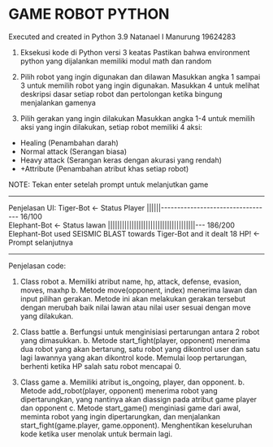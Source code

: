 # GAME ROBOT PYTHON
Executed and created in Python 3.9
Natanael I Manurung 19624283

1. Eksekusi kode di Python versi 3 keatas
Pastikan bahwa environment python yang dijalankan memiliki modul math dan random

2. Pilih robot yang ingin digunakan dan dilawan
Masukkan angka 1 sampai 3 untuk memilih robot yang ingin digunakan. Masukkan 4 untuk
melihat deskripsi dasar setiap robot dan pertolongan ketika bingung menjalankan gamenya

3. Pilih gerakan yang ingin dilakukan
Masukkan angka 1-4 untuk memilih aksi yang ingin dilakukan, setiap robot memiliki 4 aksi:
- Healing (Penambahan darah)
- Normal attack (Serangan biasa)
- Heavy attack (Serangan keras dengan akurasi yang rendah)
- +Attribute (Penambahan atribut khas setiap robot)

NOTE: Tekan enter setelah prompt untuk melanjutkan game

***
Penjelasan UI:
Tiger-Bot																	<- Status Player
||||||----------------------------------    16/100							
Elephant-Bot																<- Status lawan
|||||||||||||||||||||||||||||||||||||---    186/200
Elephant-Bot used SEISMIC BLAST towards Tiger-Bot and it dealt 18 HP!		<- Prompt selanjutnya

***
Penjelasan code:
1. Class robot
	a. Memiliki atribut name, hp, attack, defense, evasion, moves, maxhp
	b. Metode move(opponent, index) menerima lawan dan input pilihan gerakan. Metode ini akan melakukan gerakan tersebut dengan merubah baik nilai lawan atau nilai user sesuai dengan move yang dilakukan.

2. Class battle 
	a. Berfungsi untuk menginisiasi pertarungan antara 2 robot yang dimasukkan.
	b. Metode start_fight(player, opponent) menerima dua robot yang akan bertarung, satu robot yang dikontrol user dan satu lagi lawannya yang akan dikontrol kode. Memulai loop pertarungan, berhenti ketika HP salah satu robot mencapai 0. 
	
3. Class game
	a. Memiliki atribut is_ongoing, player, dan opponent.
	b. Metode add_robot(player, opponent) menerima robot yang dipertarungkan, yang nantinya akan diassign pada atribut game player dan opponent
	c. Metode start_game() menginiasi game dari awal, meminta robot yang ingin dipertarungkan, dan menjalankan start_fight(game.player, game.opponent). Menghentikan keseluruhan kode ketika user menolak untuk bermain lagi.
